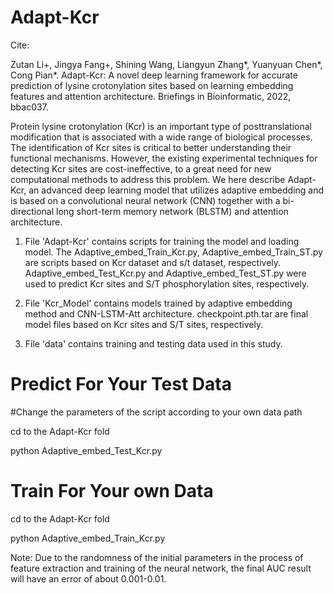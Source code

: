 # Adapt-Kcr

Cite:

Zutan Li+, Jingya Fang+, Shining Wang, Liangyun Zhang*, Yuanyuan Chen*, Cong Pian*. Adapt-Kcr: A novel deep learning framework for accurate prediction of lysine crotonylation sites based on learning embedding features and attention architecture. Briefings in Bioinformatic, 2022, bbac037. 



Protein lysine crotonylation (Kcr) is an important type of posttranslational modification that is associated with a wide range of biological processes. The identification of Kcr sites is critical to better understanding their functional mechanisms. However, the existing experimental techniques for detecting Kcr sites are cost-ineffective, to a great need for new computational methods to address this problem. We here describe Adapt-Kcr, an advanced deep learning model that utilizes adaptive embedding and is based on a convolutional neural network (CNN) together with a bi-directional long short-term memory network (BLSTM) and attention architecture.


1. File 'Adapt-Kcr' contains scripts for training the model and loading model. The Adaptive_embed_Train_Kcr.py, Adaptive_embed_Train_ST.py are scripts based on Kcr dataset and s/t dataset, respectively. Adaptive_embed_Test_Kcr.py and Adaptive_embed_Test_ST.py were used to predict Kcr sites and S/T phosphorylation sites, respectively.

2. File 'Kcr_Model' contains models trained by adaptive embedding method and CNN-LSTM-Att architecture. checkpoint.pth.tar are final model files based on Kcr sites and S/T sites, respectively.

3. File 'data' contains training and testing data used in this study. 


# Predict For Your Test Data
#Change the parameters of the script according to your own data path

cd to the Adapt-Kcr fold

python Adaptive_embed_Test_Kcr.py


# Train For Your own Data

cd to the Adapt-Kcr fold

python Adaptive_embed_Train_Kcr.py

Note: Due to the randomness of the initial parameters in the process of feature extraction and training of the neural network, the final AUC result will have an error of about 0.001-0.01.

